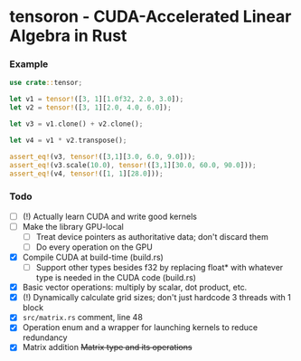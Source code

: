 # tensoron - CUDA-Accelerated Linear Algebra in Rust

### Example
```rust
use crate::tensor;

let v1 = tensor!([3, 1][1.0f32, 2.0, 3.0]);
let v2 = tensor!([3, 1][2.0, 4.0, 6.0]);

let v3 = v1.clone() + v2.clone();

let v4 = v1 * v2.transpose();

assert_eq!(v3, tensor!([3,1][3.0, 6.0, 9.0]));
assert_eq!(v3.scale(10.0), tensor!([3,1][30.0, 60.0, 90.0]));
assert_eq!(v4, tensor!([1, 1][28.0]));
```


### Todo
- [ ] (!) Actually learn CUDA and write good kernels
- [ ] Make the library GPU-local
    - [ ] Treat device pointers as authoritative data; don't discard them
    - [ ] Do every operation on the GPU
- [x] Compile CUDA at build-time (build.rs)
    - [ ] Support other types besides f32 by replacing float* with whatever type is needed in the CUDA code (build.rs)

- [x] Basic vector operations: multiply by scalar, dot product, etc.
- [x] (!) Dynamically calculate grid sizes; don't just hardcode 3 threads with 1 block
- [x] `src/matrix.rs` comment, line 48
- [x] Operation enum and a wrapper for launching kernels to reduce redundancy
- [x] Matrix addition ~~Matrix type and its operations~~
